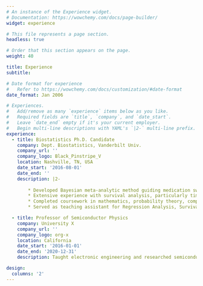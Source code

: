 ```yaml
---
# An instance of the Experience widget.
# Documentation: https://wowchemy.com/docs/page-builder/
widget: experience

# This file represents a page section.
headless: true

# Order that this section appears on the page.
weight: 40

title: Experience
subtitle:

# Date format for experience
#   Refer to https://wowchemy.com/docs/customization/#date-format
date_format: Jan 2006

# Experiences.
#   Add/remove as many `experience` items below as you like.
#   Required fields are `title`, `company`, and `date_start`.
#   Leave `date_end` empty if it's your current employer.
#   Begin multi-line descriptions with YAML's `|2-` multi-line prefix.
experience:
  - title: Biostatistics Ph.D. Candidate
    company: Dept. Biostatistics, Vanderbilt Univ.
    company_url: ''
    company_logo: Black_Pinstripe_V
    location: Nashville, TN, USA
    date_start: '2016-08-01'
    date_end: ''
    description: |2-
        
        * Developed Bayesian meta-analytic method guiding medication switching, focused on chemotherapy 
        * Extensive experience with survival analysis, particularly time-dependent coefficient effects
        * Completed coursework in mathematics, probability theory, computing (R and Python), and statistical modeling 
        * Served as teaching assistant for Regression Analysis, Survival Analysis, and Advanced Probability courses

  - title: Professor of Semiconductor Physics
    company: University X
    company_url: ''
    company_logo: org-x
    location: California
    date_start: '2016-01-01'
    date_end: '2020-12-31'
    description: Taught electronic engineering and researched semiconductor physics.

design:
  columns: '2'
---
```

